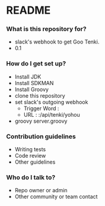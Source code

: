# README #

### What is this repository for? ###

* slack's webhook to get Goo Tenki.
* 0.1 

### How do I get set up? ###

* Install JDK
* Install SDKMAN
* Install Groovy
* clone this repository
* set slack's outgoing webhook
  * Trigger Word : <any one word>
  * URL : <your IP>:<your port>/api/tenki/yohou
* groovy server.groovy

### Contribution guidelines ###

* Writing tests
* Code review
* Other guidelines

### Who do I talk to? ###

* Repo owner or admin
* Other community or team contact

